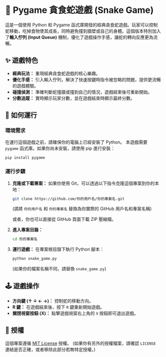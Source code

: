 # 🐍 Pygame 貪食蛇遊戲 (Snake Game)

這是一個使用 Python 和 Pygame 函式庫開發的經典貪食蛇遊戲。玩家可以控制蛇移動，吃掉食物使其成長，同時避免撞到牆壁或自己的身體。這個版本特別加入了**輸入佇列 (Input Queue)** 機制，優化了遊戲操作手感，讓蛇的轉向反應更為流暢。

## ✨ 遊戲特色

  * **經典玩法：** 重現經典貪食蛇遊戲的核心樂趣。
  * **優化手感：** 引入輸入佇列，解決了快速按鍵時指令被忽略的問題，提供更流暢的遊戲體驗。
  * **碰撞偵測：** 準確判斷蛇撞牆或撞到自己的情況，遊戲結束後可重新開始。
  * **分數追蹤：** 實時顯示玩家分數，並在遊戲結束時顯示最終分數。

## 🚀 如何運行

### 環境需求

在運行這個遊戲之前，請確保你的電腦上已經安裝了 Python。
本遊戲需要 `pygame` 函式庫。如果你尚未安裝，請使用 pip 進行安裝：

```bash
pip install pygame
```

### 運行步驟

1.  **克隆或下載專案：**
    如果你使用 Git，可以透過以下指令克隆這個專案到你的本地：

    ```bash
    git clone https://github.com/你的用戶名/你的專案名.git
    ```

    (請將 `你的用戶名` 和 `你的專案名` 替換為你實際的 GitHub 用戶名和專案名稱)

    或者，你也可以直接從 GitHub 頁面下載 ZIP 壓縮檔。

2.  **進入專案目錄：**

    ```bash
    cd 你的專案名
    ```

3.  **運行遊戲：**
    在專案根目錄下執行 Python 腳本：

    ```bash
    python snake_game.py
    ```

    (如果你的檔案名稱不同，請替換 `snake_game.py`)

## 🕹️ 遊戲操作

  * **方向鍵 (↑ ↓ ← →)：** 控制蛇的移動方向。
  * **R 鍵：** 在遊戲結束後，按下 `R` 鍵重新開始遊戲。
  * **關閉視窗按鈕 (X)：** 點擊遊戲視窗右上角的 `X` 按鈕即可退出遊戲。

## 📜 授權

這個專案遵循 [MIT License](https://www.google.com/search?q=LICENSE) 授權。
(如果你有另外的授權檔案，請確認 `LICENSE` 連結是否正確，或者移除此部分若無特定授權。)
